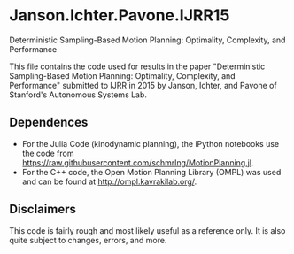 # Janson.Ichter.Pavone.IJRR15
Deterministic Sampling-Based Motion Planning: Optimality, Complexity, and Performance

This file contains the code used for results in the paper "Deterministic Sampling-Based Motion Planning: Optimality, Complexity, and Performance" submitted to IJRR in 2015 by Janson, Ichter, and Pavone of Stanford's Autonomous Systems Lab.

## Dependences
- For the Julia Code (kinodynamic planning), the iPython notebooks use the code from https://raw.githubusercontent.com/schmrlng/MotionPlanning.jl.
- For the C++ code, the Open Motion Planning Library (OMPL) was used and can be found at http://ompl.kavrakilab.org/.

## Disclaimers
This code is fairly rough and most likely useful as a reference only. It is also quite subject to changes, errors, and more. 
